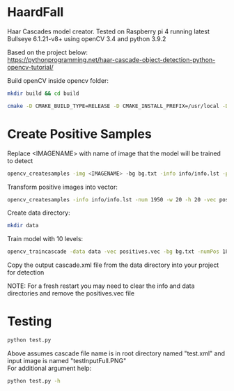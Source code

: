 # HaardFall
Haar Cascades model creator. Tested on Raspberry pi 4 running latest Bullseye 6.1.21-v8+ using openCV 3.4 and python 3.9.2<br/>

Based on the project below: <br/>
https://pythonprogramming.net/haar-cascade-object-detection-python-opencv-tutorial/

Build openCV inside opencv folder:
``` sh
mkdir build && cd build
```

``` sh
cmake -D CMAKE_BUILD_TYPE=RELEASE -D CMAKE_INSTALL_PREFIX=/usr/local -D INSTALL_PYTHON_EXAMPLES=ON -D OPENCV_EXTRA_MODULES_PATH=~/opencv_contrib/modules -D BUILD_EXAMPLES=ON ..
```

# Create Positive Samples
Replace \<IMAGENAME\> with name of image that the model will be trained to detect
``` sh
opencv_createsamples -img <IMAGENAME> -bg bg.txt -info info/info.lst -pngoutput info -maxxangle 0.5 -maxyangle 0.5 -maxzangle 0.5 -num 1950
```
Transform positive images into vector:
``` sh
opencv_createsamples -info info/info.lst -num 1950 -w 20 -h 20 -vec positives.vec
```
Create data directory:
``` sh
mkdir data
```
Train model with 10 levels:
``` sh
opencv_traincascade -data data -vec positives.vec -bg bg.txt -numPos 1800 -numNeg 900 -numStages 10 -w 20 -h 20
```
Copy the output cascade.xml file from the data directory into your project for detection <br/>

NOTE: For a fresh restart you may need to clear the info and data directories and remove the positives.vec file

# Testing
``` sh
python test.py
```
Above assumes cascade file name is in root directory named "test.xml" and input image is named "testInputFull.PNG" <br/>
For additional argument help:
``` sh
python test.py -h
```
